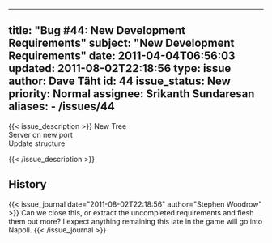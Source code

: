 
---
title: "Bug #44: New Development Requirements"
subject: "New Development Requirements"
date: 2011-04-04T06:56:03
updated: 2011-08-02T22:18:56
type: issue
author: Dave Täht
id: 44
issue_status: New
priority: Normal
assignee: Srikanth Sundaresan
aliases:
    - /issues/44
---

{{< issue_description >}}
New Tree\
Server on new port\
Update structure


{{< /issue_description >}}

## History
{{< issue_journal date="2011-08-02T22:18:56" author="Stephen Woodrow" >}}
Can we close this, or extract the uncompleted requirements and flesh
them out more? I expect anything remaining this late in the game will go
into Napoli.
{{< /issue_journal >}}

